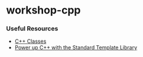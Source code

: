 # workshop-cpp

### Useful Resources

* [C++ Classes](http://www.cplusplus.com/doc/tutorial/classes/)
* [Power up C++ with the Standard Template Library](https://www.topcoder.com/community/data-science/data-science-tutorials/power-up-c-with-the-standard-template-library-part-1/)
